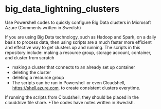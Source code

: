# big_data_lightning_clusters
Use Powershell codes to quickly configure Big Data clusters in Microsoft Azure (Comments written in Swedish)

If you are using Big Data technology, such as Hadoop and Spark, on a daily basis to process data, then using scripts are a much faster 
more efficient and effective way to get clusters up and running. The scripts in this repository include:
making a resource group, storage account, container, and cluster from scratch
- making a cluster that connects to an already set up container
- deleting the cluster
- deleting a resource group
- The scripts can be run in Powershell or even Cloudshell, https://shell.azure.com, to create consistent clusters everytime. 

If running the scripts from Cloudshell, they should be placed in the clouddrive file share.
*The codes have notes written in Swedish.
